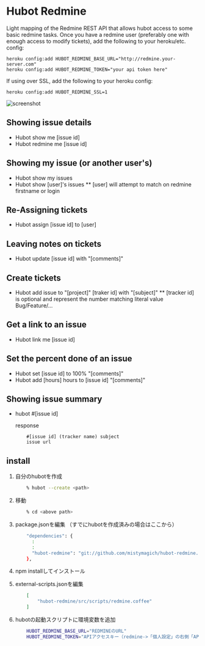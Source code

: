 # Hubot Redmine

Light mapping of the Redmine REST API that allows hubot access to some basic redmine tasks. Once you have a redmine
user (preferably one with enough access to modify tickets), add the following to your heroku/etc. config:

    heroku config:add HUBOT_REDMINE_BASE_URL="http://redmine.your-server.com"
    heroku config:add HUBOT_REDMINE_TOKEN="your api token here"

If using over SSL, add the following to your heroku config:

    heroku config:add HUBOT_REDMINE_SSL=1

![screenshot](https://github.com/robhurring/hubot-redmine/blob/master/ss.png?raw=true)

## Showing issue details

* Hubot show me [issue id]
* Hubot redmine me [issue id]

## Showing my issue (or another user's)

* Hubot show my issues
* Hubot show [user]'s issues
** [user] will attempt to match on redmine firstname or login

## Re-Assigning tickets

* Hubot assign [issue id] to [user]

## Leaving notes on tickets

* Hubot update [issue id] with "[comments]"

## Create tickets

* Hubot add issue to "[project]" [traker id] with "[subject]"
** [tracker id] is optional and represent the number matching literal value Bug/Feature/...

## Get a link to an issue

* Hubot link me [issue id]

## Set the percent done of an issue

* Hubot set [issue id] to 100% "[comments]"
* Hubot add [hours] hours to [issue id] "[comments]"

## Showing issue summary

* hubot #[issue id]
  
  response
    ```text
        #[issue id] (tracker name) subject
        issue url
    ```


## install

1. 自分のhubotを作成
    ```bash
        % hubot --create <path>
    ```

2. 移動
    ```bash
        % cd <above path>
    ```

3. package.jsonを編集 （すでにhubotを作成済みの場合はここから）

    ```bash
        "dependencies": {
          :
          :
          "hubot-redmine": "git://github.com/mistymagich/hubot-redmine.git"
        },
    ```

4. npm installしてインストール

5. external-scripts.jsonを編集

    ```json
        [
            "hubot-redmine/src/scripts/redmine.coffee"
        ]
    ```

6. hubotの起動スクリプトに環境変数を追加

    ```bash
        HUBOT_REDMINE_BASE_URL="REDMINEのURL"
        HUBOT_REDMINE_TOKEN="APIアクセスキー（redmine->「個人設定」の右側「APIアクセスキー」の値）"
    ```
